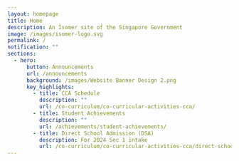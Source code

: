 ```yaml
---
layout: homepage
title: Home
description: An Isomer site of the Singapore Government
image: /images/isomer-logo.svg
permalink: /
notification: ""
sections:
  - hero:
      button: Announcements
      url: /announcements
      background: /images/Website Banner Design 2.png
      key_highlights:
        - title: CCA Schedule
          description: ""
          url: /co-curriculum/co-curricular-activities-cca/
        - title: Student Achievements
          description: ""
          url: /achievements/student-achievements/
        - title: Direct School Admission (DSA)
          description: For 2024 Sec 1 intake
          url: /co-curriculum/co-curricular-activities-cca/direct-school-admission-dsa/
---
```

